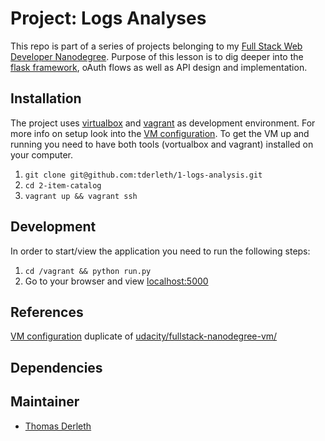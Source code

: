 # Project: Logs Analyses

This repo is part of a series of projects belonging to my [Full Stack Web Developer Nanodegree](https://eu.udacity.com/course/full-stack-web-developer-nanodegree--nd004). Purpose of this lesson is to dig deeper into the [flask framework](http://flask.pocoo.org/), oAuth flows as well as API design and implementation.  

## Installation

The project uses [virtualbox](https://www.virtualbox.org/wiki/Download_Old_Builds_5_1) and [vagrant](https://www.vagrantup.com/) as development environment. For more info on setup look into the [VM configuration](/Vagrantfile). To get the VM up and running you need to have both tools (vortualbox and vagrant) installed on your computer. 

1.  `git clone git@github.com:tderleth/1-logs-analysis.git`
2.  `cd 2-item-catalog`
3.  `vagrant up && vagrant ssh`

## Development

In order to start/view the application you need to run the following steps:

1.  `cd /vagrant && python run.py`
2.  Go to your browser and view [localhost:5000](http://localhost:5000)

## References

[VM configuration](/Vagrantfile) duplicate of [udacity/fullstack-nanodegree-vm/](https://github.com/udacity/fullstack-nanodegree-vm/blob/master/vagrant/Vagrantfile)

## Dependencies

## Maintainer

-   [Thomas Derleth](mailto:thomas.derleth@moovel.com)
